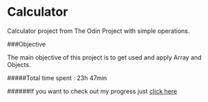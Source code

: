 # Calculator

Calculator project from The Odin Project with simple operations.


###Objective

The main objective of this project is to get used and apply
Array and Objects.


#####Total time spent : 23h 47min


######If you want to check out my progress just [click here](https://medium.com/series/a-journey-to-become-a-full-stack-web-developer-56dc0b4865a3)